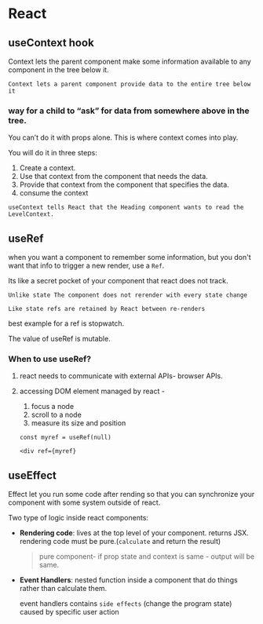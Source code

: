 # React

## useContext hook

Context lets the parent component make some information available to any component in the tree below it.

`Context lets a parent component provide data to the entire tree below it`

### way for a child to “ask” for data from somewhere above in the tree.

You can’t do it with props alone. This is where context comes into play.

You will do it in three steps:

1. Create a context.
2. Use that context from the component that needs the data.
3. Provide that context from the component that specifies the data.
4. consume the context

`useContext tells React that the Heading component wants to read the LevelContext.`

## useRef

when you want a component to remember some information, but you don't want that info to trigger a new render, use a `Ref`.

Its like a secret pocket of your component that react does not track.

`Unlike state The component does not rerender with every state change`

`Like state refs are retained by React between re-renders`

best example for a ref is stopwatch.

The value of useRef is mutable.

### When to use useRef?

1. react needs to communicate with external APIs- browser APIs.
2. accessing DOM element managed by react -

   1. focus a node
   2. scroll to a node
   3. measure its size and position

   `const myref = useRef(null)`

   `<div ref={myref}`

## useEffect

Effect let you run some code after rending so that you can synchronize your component with some system outside of react.

Two type of logic inside react components:

- **Rendering code**:
  lives at the top level of your component.
  returns JSX.
  rendering code must be pure.(`calculate` and return the result)

  > pure component- if prop state and context is same - output will be same.

- **Event Handlers**: nested function inside a component that do things rather than calculate them.

  event handlers contains `side effects` (change the program state) caused by specific user action
